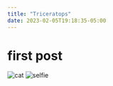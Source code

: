 ```yaml
---
title: "Triceratops"
date: 2023-02-05T19:18:35-05:00
---
```

# first post

![cat](/posts/cat.png)
![selfie](/posts/photo.jpeg)